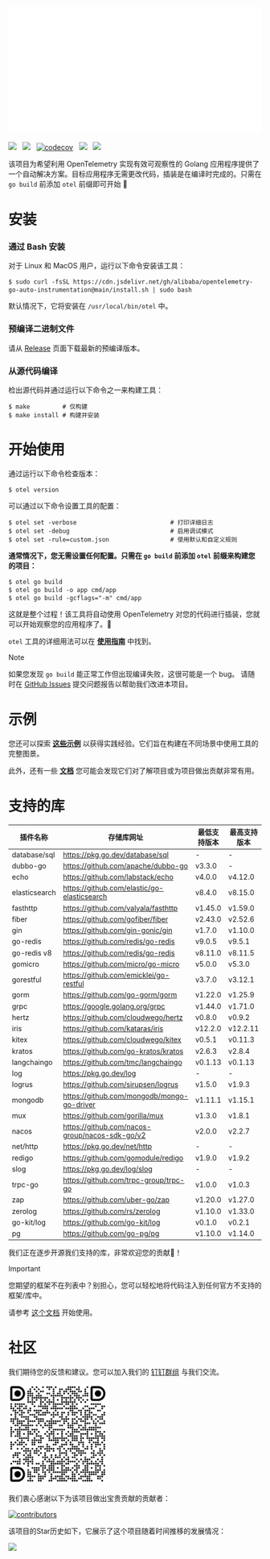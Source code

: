 ![](anim-logo.svg)

[![](https://shields.io/badge/Docs-English-blue?logo=Read%20The%20Docs)](../README.md) &nbsp;
[![](https://shields.io/badge/Readme-中文-blue?logo=Read%20The%20Docs)](./README_CN.md)  &nbsp;
[![codecov](https://codecov.io/gh/alibaba/opentelemetry-go-auto-instrumentation/branch/main/graph/badge.svg)](https://codecov.io/gh/alibaba/opentelemetry-go-auto-instrumentation)  &nbsp;
[![](https://shields.io/badge/Aliyun-Commercial-orange?logo=alibabacloud)](https://help.aliyun.com/zh/arms/application-monitoring/getting-started/monitoring-the-golang-applications) &nbsp;
[![](https://img.shields.io/badge/New-Adopter-orange?logo=githubsponsors)](https://github.com/alibaba/opentelemetry-go-auto-instrumentation/issues/225) &nbsp;

该项目为希望利用 OpenTelemetry 实现有效可观察性的 Golang 应用程序提供了一个自动解决方案。目标应用程序无需更改代码，插装是在编译时完成的。只需在 `go build` 前添加 `otel` 前缀即可开始 :rocket:

# 安装

### 通过 Bash 安装
对于 Linux 和 MacOS 用户，运行以下命令安装该工具：
```console
$ sudo curl -fsSL https://cdn.jsdelivr.net/gh/alibaba/opentelemetry-go-auto-instrumentation@main/install.sh | sudo bash
```
默认情况下，它将安装在 `/usr/local/bin/otel` 中。

### 预编译二进制文件

请从
[Release](https://github.com/alibaba/opentelemetry-go-auto-instrumentation/releases)
页面下载最新的预编译版本。

### 从源代码编译

检出源代码并通过运行以下命令之一来构建工具：

```console
$ make         # 仅构建
$ make install # 构建并安装
```

# 开始使用

通过运行以下命令检查版本：
```console
$ otel version
```

可以通过以下命令设置工具的配置：

```console
$ otel set -verbose                          # 打印详细日志
$ otel set -debug                            # 启用调试模式
$ otel set -rule=custom.json                 # 使用默认和自定义规则
```

**通常情况下，您无需设置任何配置。只需在 `go build` 前添加 `otel` 前缀来构建您的项目：**

```console
$ otel go build
$ otel go build -o app cmd/app
$ otel go build -gcflags="-m" cmd/app
```

这就是整个过程！该工具将自动使用 OpenTelemetry 对您的代码进行插装，您就可以开始观察您的应用程序了。:telescope:

`otel` 工具的详细用法可以在 [**使用指南**](./usage.md) 中找到。

> [!NOTE] 
> 如果您发现 `go build` 能正常工作但出现编译失败，这很可能是一个 bug。
> 请随时在
> [GitHub Issues](https://github.com/alibaba/opentelemetry-go-auto-instrumentation/issues)
> 提交问题报告以帮助我们改进本项目。

# 示例

您还可以探索 [**这些示例**](../example/) 以获得实践经验。它们旨在构建在不同场景中使用工具的完整图景。

此外，还有一些 [**文档**](./) 您可能会发现它们对了解项目或为项目做出贡献非常有用。

# 支持的库

| 插件名称       | 存储库网址                                      | 最低支持版本           | 最高支持版本     |
|---------------| ---------------------------------------------- |-----------------------|-----------------------|
| database/sql  | https://pkg.go.dev/database/sql                | -                     | -                     |
| dubbo-go      | https://github.com/apache/dubbo-go             | v3.3.0                | -                     |
| echo          | https://github.com/labstack/echo               | v4.0.0                | v4.12.0               |
| elasticsearch | https://github.com/elastic/go-elasticsearch    | v8.4.0                | v8.15.0               |
| fasthttp      | https://github.com/valyala/fasthttp            | v1.45.0               | v1.59.0               |
| fiber         | https://github.com/gofiber/fiber               | v2.43.0               | v2.52.6               |
| gin           | https://github.com/gin-gonic/gin               | v1.7.0                | v1.10.0               |
| go-redis      | https://github.com/redis/go-redis              | v9.0.5                | v9.5.1                |
| go-redis v8   | https://github.com/redis/go-redis              | v8.11.0               | v8.11.5               |
| gomicro       | https://github.com/micro/go-micro              | v5.0.0                | v5.3.0                |
| gorestful     | https://github.com/emicklei/go-restful         | v3.7.0                | v3.12.1               |
| gorm          | https://github.com/go-gorm/gorm                | v1.22.0               | v1.25.9               |
| grpc          | https://google.golang.org/grpc                 | v1.44.0               | v1.71.0               |
| hertz         | https://github.com/cloudwego/hertz             | v0.8.0                | v0.9.2                |
| iris          | https://github.com/kataras/iris                | v12.2.0               | v12.2.11              |
| kitex         | https://github.com/cloudwego/kitex             | v0.5.1                | v0.11.3               |
| kratos        | https://github.com/go-kratos/kratos            | v2.6.3                | v2.8.4                |
| langchaingo   | https://github.com/tmc/langchaingo             | v0.1.13               | v0.1.13               |
| log           | https://pkg.go.dev/log                         | -                     | -                     |
| logrus        | https://github.com/sirupsen/logrus             | v1.5.0                | v1.9.3                |
| mongodb       | https://github.com/mongodb/mongo-go-driver     | v1.11.1               | v1.15.1               |
| mux           | https://github.com/gorilla/mux                 | v1.3.0                | v1.8.1                |
| nacos         | https://github.com/nacos-group/nacos-sdk-go/v2 | v2.0.0                | v2.2.7                |
| net/http      | https://pkg.go.dev/net/http                    | -                     | -                     |
| redigo        | https://github.com/gomodule/redigo             | v1.9.0                | v1.9.2                |
| slog          | https://pkg.go.dev/log/slog                    | -                     | -                     |
| trpc-go       | https://github.com/trpc-group/trpc-go          | v1.0.0                | v1.0.3                |
| zap           | https://github.com/uber-go/zap                 | v1.20.0               | v1.27.0               |
| zerolog       | https://github.com/rs/zerolog                  | v1.10.0               | v1.33.0               |
| go-kit/log    | https://github.com/go-kit/log                  | v0.1.0                | v0.2.1                |
| pg            | https://github.com/go-pg/pg                    | v1.10.0               | v1.14.0               |

我们正在逐步开源我们支持的库，非常欢迎您的贡献💖！

> [!IMPORTANT]
> 您期望的框架不在列表中？别担心，您可以轻松地将代码注入到任何官方不支持的框架/库中。
>
> 请参考 [这个文档](./how-to-add-a-new-rule.md) 开始使用。

# 社区

我们期待您的反馈和建议。您可以加入我们的 [钉钉群组](https://qr.dingtalk.com/action/joingroup?code=v1,k1,GyDX5fUTYnJ0En8MrVbHBYTGUcPXJ/NdsmLODGibd0w=&_dt_no_comment=1&origin=11? )
与我们交流。

<img src="dingtalk.png" height="200">

我们衷心感谢以下为该项目做出宝贵贡献的贡献者：

<a href="https://github.com/alibaba/opentelemetry-go-auto-instrumentation/graphs/contributors">
  <img alt="contributors" src="https://contrib.rocks/image?repo=alibaba/opentelemetry-go-auto-instrumentation" height="100"/>
</a>

该项目的Star历史如下，它展示了这个项目随着时间推移的发展情况：

<img src="https://api.star-history.com/svg?repos=alibaba/opentelemetry-go-auto-instrumentation&type=Date" height="200">
